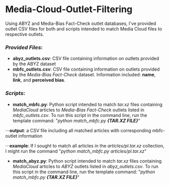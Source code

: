# Media-Cloud-Outlet-Filtering
Using ABYZ and Media-Bias Fact-Check outlet databases, I've provided outlet CSV files for both and scripts intended to match Media Cloud files to respective outlets.  


### ___Provided Files___:


* **abyz_outlets.csv**: CSV file containing information on outlets provided by the ABYZ dataset
* **mbfc_outlets.csv**: CSV file containing information on outlets provided by the _Media-Bias Fact-Check_ dataset. Information included: **name**, **link**, and **perceived bias**. 

### ___Scripts___:
* **match_mbfc.py**: Python script intended to match _tar.xz_ files containing _MediaCloud_ articles to _Media-Bias Fact-Check_ outlets listed in _mbfc_outlets.csv_. To run this script in the command line, run the template command: "_python match_mbfc.py **{TAR.XZ FILE}**_"

⋅⋅⋅**output**: a CSV file including all matched articles with corresponding mbfc-outlet information

⋅⋅⋅**example**: If I sought to match all articles in the _articles/pl.tar.xz_ collection, I might run the command "_python match_mbfc.py articles/pl.tar.xz_"

* **match_abyz.py**: Python script intended to match _tar.xz_ files containing _MediaCloud_ articles to _ABYZ_ outlets listed in _abyz_outlets.csv_. To run this script in the command line, run the template command: "_python match_mbfc.py **{TAR.XZ FILE}**_"